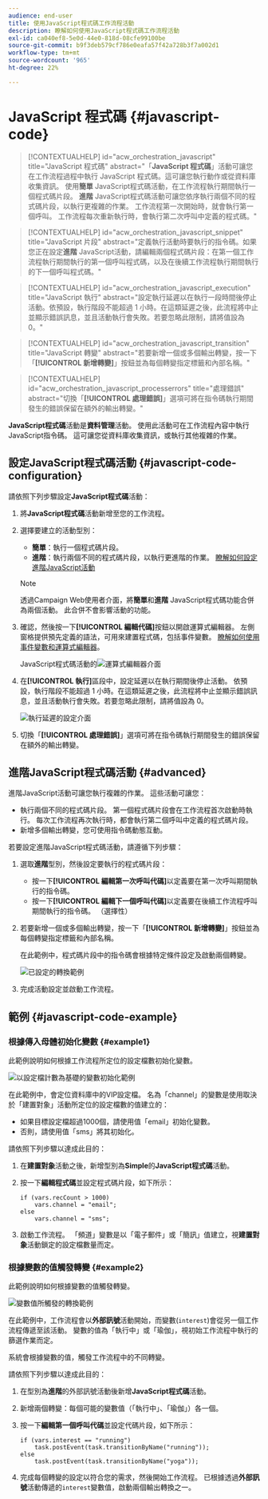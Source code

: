 ```yaml
---
audience: end-user
title: 使用JavaScript程式碼工作流程活動
description: 瞭解如何使用JavaScript程式碼工作流程活動
exl-id: ca040ef8-5e0d-44e0-818d-08cfe99100be
source-git-commit: b9f3deb579cf786e0eafa57f42a728b3f7a002d1
workflow-type: tm+mt
source-wordcount: '965'
ht-degree: 22%

---
```


# JavaScript 程式碼 {#javascript-code}

>[!CONTEXTUALHELP]
>id="acw_orchestration_javascript"
>title="JavaScript 程式碼"
>abstract="「**JavaScript 程式碼**」活動可讓您在工作流程過程中執行 JavaScript 程式碼。這可讓您執行動作或從資料庫收集資訊。 使用&#x200B;**簡單** JavaScript程式碼活動，在工作流程執行期間執行一個程式碼片段。 **進階** JavaScript程式碼活動可讓您依序執行兩個不同的程式碼片段，以執行更複雜的作業。 工作流程第一次開始時，就會執行第一個呼叫。 工作流程每次重新執行時，會執行第二次呼叫中定義的程式碼。"

>[!CONTEXTUALHELP]
>id="acw_orchestration_javascript_snippet"
>title="JavaScript 片段"
>abstract="定義執行活動時要執行的指令碼。如果您正在設定&#x200B;**進階** JavaScript活動，請編輯兩個程式碼片段：在第一個工作流程執行期間執行的第一個呼叫程式碼，以及在後續工作流程執行期間執行的下一個呼叫程式碼。"

>[!CONTEXTUALHELP]
>id="acw_orchestration_javascript_execution"
>title="JavaScript 執行"
>abstract="設定執行延遲以在執行一段時間後停止活動。依預設，執行階段不能超過 1 小時。在這類延遲之後，此流程將中止並顯示錯誤訊息，並且活動執行會失敗。若要忽略此限制，請將值設為 0。"

>[!CONTEXTUALHELP]
>id="acw_orchestration_javascript_transition"
>title="JavaScript 轉變"
>abstract="若要新增一個或多個輸出轉變，按一下「**[!UICONTROL 新增轉變]**」按鈕並為每個轉變指定標籤和內部名稱。"

>[!CONTEXTUALHELP]
>id="acw_orchestration_javascript_processerrors"
>title="處理錯誤"
>abstract="切換「**[!UICONTROL 處理錯誤]**」選項可將在指令碼執行期間發生的錯誤保留在額外的輸出轉變。"

**JavaScript程式碼**&#x200B;活動是&#x200B;**資料管理**&#x200B;活動。 使用此活動可在工作流程內容中執行JavaScript指令碼。 這可讓您從資料庫收集資訊，或執行其他複雜的作業。

## 設定JavaScript程式碼活動 {#javascript-code-configuration}

請依照下列步驟設定&#x200B;**JavaScript程式碼**&#x200B;活動：

1. 將&#x200B;**JavaScript程式碼**&#x200B;活動新增至您的工作流程。

1. 選擇要建立的活動型別：

   * **簡單**：執行一個程式碼片段。
   * **進階**：執行兩個不同的程式碼片段，以執行更進階的作業。 [瞭解如何設定進階JavaScript活動](#advanced)

   >[!NOTE]
   >
   >透過Campaign Web使用者介面，將&#x200B;**簡單**&#x200B;和&#x200B;**進階** JavaScript程式碼功能合併為兩個活動。 此合併不會影響活動的功能。

1. 確認，然後按一下&#x200B;**[!UICONTROL 編輯代碼]**&#x200B;按鈕以開啟運算式編輯器。 左側窗格提供預先定義的語法，可用來建置程式碼，包括事件變數。 [瞭解如何使用事件變數和運算式編輯器](../event-variables.md)。

   JavaScript程式碼活動的![運算式編輯器介面](../assets/javascript-editor.png)

1. 在&#x200B;**[!UICONTROL 執行]**&#x200B;區段中，設定延遲以在執行期間後停止活動。 依預設，執行階段不能超過 1 小時。在這類延遲之後，此流程將中止並顯示錯誤訊息，並且活動執行會失敗。若要忽略此限制，請將值設為 0。

   ![執行延遲的設定介面](../assets/javascript-config.png)

1. 切換「**[!UICONTROL 處理錯誤]**」選項可將在指令碼執行期間發生的錯誤保留在額外的輸出轉變。

## 進階JavaScript程式碼活動 {#advanced}

進階JavaScript活動可讓您執行複雜的作業。 這些活動可讓您：

* 執行兩個不同的程式碼片段。 第一個程式碼片段會在工作流程首次啟動時執行。 每次工作流程再次執行時，都會執行第二個呼叫中定義的程式碼片段。
* 新增多個輸出轉變，您可使用指令碼動態互動。

若要設定進階JavaScript程式碼活動，請遵循下列步驟：

1. 選取&#x200B;**進階**&#x200B;型別，然後設定要執行的程式碼片段：

   * 按一下&#x200B;**[!UICONTROL 編輯第一次呼叫代碼]**&#x200B;以定義要在第一次呼叫期間執行的指令碼。
   * 按一下&#x200B;**[!UICONTROL 編輯下一個呼叫代碼]**&#x200B;以定義要在後續工作流程呼叫期間執行的指令碼。 （選擇性）

1. 若要新增一個或多個輸出轉變，按一下「**[!UICONTROL 新增轉變]**」按鈕並為每個轉變指定標籤和內部名稱。

   在此範例中，程式碼片段中的指令碼會根據特定條件設定及啟動兩個轉變。

   ![已設定的轉換範例](../assets/javascript-transitions.png)

1. 完成活動設定並啟動工作流程。

## 範例 {#javascript-code-example}

### 根據傳入母體初始化變數 {#example1}

此範例說明如何根據工作流程所定位的設定檔數初始化變數。

![以設定檔計數為基礎的變數初始化範例](../assets/javascript-example1.png)

在此範例中，會定位資料庫中的VIP設定檔。 名為「channel」的變數是使用取決於「建置對象」活動所定位的設定檔數的值建立的：

* 如果目標設定檔超過1000個，請使用值「email」初始化變數。
* 否則，請使用值「sms」將其初始化。

請依照下列步驟以達成此目的：

1. 在&#x200B;**建置對象**&#x200B;活動之後，新增型別為&#x200B;**Simple**&#x200B;的&#x200B;**JavaScript程式碼**&#x200B;活動。

1. 按一下&#x200B;**編輯程式碼**&#x200B;並設定程式碼片段，如下所示：

   ```
   if (vars.recCount > 1000)
       vars.channel = "email";
   else
       vars.channel = "sms";
   ```

1. 啟動工作流程。 「頻道」變數是以「電子郵件」或「簡訊」值建立，視&#x200B;**建置對象**&#x200B;活動鎖定的設定檔數量而定。

### 根據變數的值觸發轉變 {#example2}

此範例說明如何根據變數的值觸發轉變。

![變數值所觸發的轉換範例](../assets/javascript-example2-transitions.png)

在此範例中，工作流程會以&#x200B;**外部訊號**&#x200B;活動開始，而變數(`interest`)會從另一個工作流程傳遞至該活動。 變數的值為「執行中」或「瑜伽」，視初始工作流程中執行的篩選作業而定。

系統會根據變數的值，觸發工作流程中的不同轉變。

請依照下列步驟以達成此目的：

1. 在型別為&#x200B;**進階**&#x200B;的外部訊號活動後新增&#x200B;**JavaScript程式碼**&#x200B;活動。

1. 新增兩個轉變：每個可能的變數值（「執行中」、「瑜伽」）各一個。

1. 按一下&#x200B;**編輯第一個呼叫代碼**&#x200B;並設定代碼片段，如下所示：

   ```
   if (vars.interest == "running")
       task.postEvent(task.transitionByName("running"));
   else
       task.postEvent(task.transitionByName("yoga"));
   ```

1. 完成每個轉變的設定以符合您的需求，然後開始工作流程。 已根據透過&#x200B;**外部訊號**&#x200B;活動傳遞的`interest`變數值，啟動兩個輸出轉換之一。